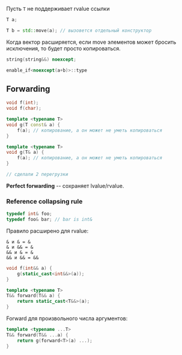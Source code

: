 Пусть `T` не поддерживает rvalue ссылки
```cpp
T a;

T b = std::move(a); // вызовется отдельный конструктор
```

Когда вектор расширяется, если move элементов может бросить исключения, то будет просто копироваться.

```cpp
string(string&&) noexcept;

enable_if<noexcept(a+b)>::type
```

## Forwarding

```cpp
void f(int);
void f(char);

template <typename T>
void g(T const& a) {
    f(a); // копирование, а он может не уметь копироваться
}

template <typename T>
void g(T& a) {
    f(a); // копирование, а он может не уметь копироваться
}

// сделали 2 перегрузки
```

**Perfect forwarding** -- сохраняет lvalue/rvalue.

### Reference collapsing rule
```cpp
typedef int& foo;
typedef foo& bar; // bar is int&
```
Правило расширено для rvalue:
```
& и & = &
& и && = &
&& и & = &
&& и && = &&
```

```cpp
void f(int&& a) {
    g(static_cast<int&&>(a));
}

template <typename T>
T&& forward(T&& a) {
    return static_cast<T&&>(a);
}
```

Forward для произвольного числа аргументов:
```cpp
template <typename ...T>
T&& forward(T&& ...a) {
    return g(forward<T>(a) ...);
}
```

